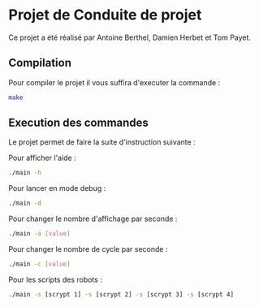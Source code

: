 # Projet de Conduite de projet 

Ce projet a été réalisé par Antoine Berthel, Damien  Herbet et Tom Payet.

## Compilation

Pour compiler le projet il vous suffira d'executer la commande :

```bash
make
```

## Execution des commandes

Le projet permet de faire la suite d'instruction suivante :


Pour afficher l'aide :

```bash
./main -h
```

Pour lancer en mode debug :

```bash
./main -d
```

Pour changer le nombre d'affichage par seconde :

```bash
./main -a [value]
```

Pour changer le nombre de cycle par seconde :

```bash
./main -c [value]
```

Pour les scripts des robots :

```bash
./main -s [scrypt 1] -s [scrypt 2] -s [scrypt 3] -s [scrypt 4]
```